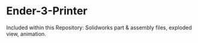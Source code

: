 # Ender-3-Printer
Included within this Repository: Solidworks part &amp; assembly files, exploded view, animation.

